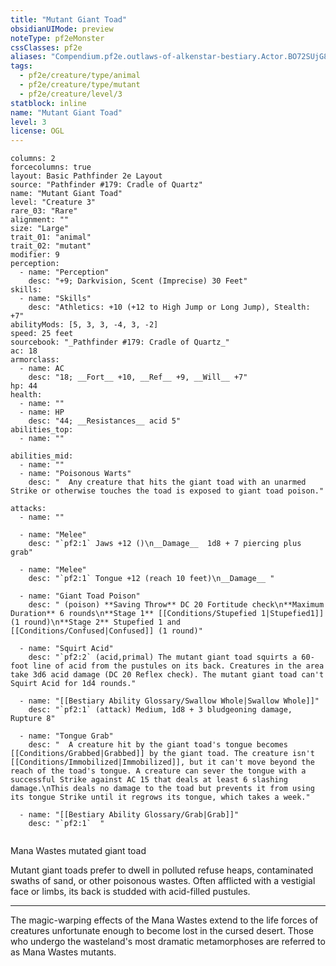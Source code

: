 ```yaml
---
title: "Mutant Giant Toad"
obsidianUIMode: preview
noteType: pf2eMonster
cssClasses: pf2e
aliases: "Compendium.pf2e.outlaws-of-alkenstar-bestiary.Actor.BO72SUjG83p8p9UU" 
tags:
  - pf2e/creature/type/animal
  - pf2e/creature/type/mutant
  - pf2e/creature/level/3
statblock: inline
name: "Mutant Giant Toad"
level: 3
license: OGL
---
```


```statblock
columns: 2
forcecolumns: true
layout: Basic Pathfinder 2e Layout
source: "Pathfinder #179: Cradle of Quartz"
name: "Mutant Giant Toad"
level: "Creature 3"
rare_03: "Rare"
alignment: ""
size: "Large"
trait_01: "animal"
trait_02: "mutant"
modifier: 9
perception:
  - name: "Perception"
    desc: "+9; Darkvision, Scent (Imprecise) 30 Feet"
skills:
  - name: "Skills"
    desc: "Athletics: +10 (+12 to High Jump or Long Jump), Stealth: +7"
abilityMods: [5, 3, 3, -4, 3, -2]
speed: 25 feet
sourcebook: "_Pathfinder #179: Cradle of Quartz_"
ac: 18
armorclass:
  - name: AC
    desc: "18; __Fort__ +10, __Ref__ +9, __Will__ +7"
hp: 44
health:
  - name: ""
  - name: HP
    desc: "44; __Resistances__ acid 5"
abilities_top:
  - name: ""

abilities_mid:
  - name: ""
  - name: "Poisonous Warts"
    desc: "  Any creature that hits the giant toad with an unarmed Strike or otherwise touches the toad is exposed to giant toad poison."

attacks:
  - name: ""

  - name: "Melee"
    desc: "`pf2:1` Jaws +12 ()\n__Damage__  1d8 + 7 piercing plus grab"

  - name: "Melee"
    desc: "`pf2:1` Tongue +12 (reach 10 feet)\n__Damage__ "

  - name: "Giant Toad Poison"
    desc: " (poison) **Saving Throw** DC 20 Fortitude check\n**Maximum Duration** 6 rounds\n**Stage 1** [[Conditions/Stupefied 1|Stupefied1]] (1 round)\n**Stage 2** Stupefied 1 and [[Conditions/Confused|Confused]] (1 round)"

  - name: "Squirt Acid"
    desc: "`pf2:2` (acid,primal) The mutant giant toad squirts a 60-foot line of acid from the pustules on its back. Creatures in the area take 3d6 acid damage (DC 20 Reflex check). The mutant giant toad can't Squirt Acid for 1d4 rounds."

  - name: "[[Bestiary Ability Glossary/Swallow Whole|Swallow Whole]]"
    desc: "`pf2:1` (attack) Medium, 1d8 + 3 bludgeoning damage, Rupture 8"

  - name: "Tongue Grab"
    desc: "  A creature hit by the giant toad's tongue becomes [[Conditions/Grabbed|Grabbed]] by the giant toad. The creature isn't [[Conditions/Immobilized|Immobilized]], but it can't move beyond the reach of the toad's tongue. A creature can sever the tongue with a successful Strike against AC 15 that deals at least 6 slashing damage.\nThis deals no damage to the toad but prevents it from using its tongue Strike until it regrows its tongue, which takes a week."

  - name: "[[Bestiary Ability Glossary/Grab|Grab]]"
    desc: "`pf2:1`  "
 
```


Mana Wastes mutated giant toad

Mutant giant toads prefer to dwell in polluted refuse heaps, contaminated swaths of sand, or other poisonous wastes. Often afflicted with a vestigial face or limbs, its back is studded with acid-filled pustules.

* * *

The magic-warping effects of the Mana Wastes extend to the life forces of creatures unfortunate enough to become lost in the cursed desert. Those who undergo the wasteland's most dramatic metamorphoses are referred to as Mana Wastes mutants.

